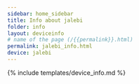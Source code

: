 ```yaml
---
sidebar: home_sidebar
title: Info about jalebi
folder: info
layout: deviceinfo
# name of the page (/{{permalink}}.html)
permalink: jalebi_info.html
device: jalebi
---
```

{% include templates/device_info.md %}
